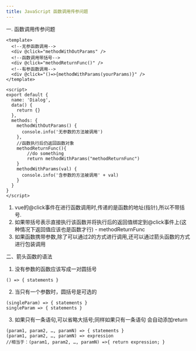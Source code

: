 ```yaml
---
title: JavaScript 函数调用传参问题
---
```

一. 函数调用传参问题

```vue
<template>
  <!--无参函数调用-->
  <div @click="methodWithOutParams" />
  <!--函数调用带括号-->
  <div @click="methodReturnFunc()" />
  <!--有参函数调用-->
  <div @click="()=>{methodWithParams(yourParams)}" />
</template>

<script>
export default {
  name: 'Dialog',
  data() {
    return {}
  },
  methods: {
    methodWithOutParams() {
      console.info('无参数的方法被调用')
    },
    //函数执行后仍返回函数对象
    methodReturnFunc(){
        //do something
        return methodWithParams("methodReturnFunc")
    }
    methodWithParams(val) {
      console.info('含参数的方法被调用' + val)
    }
  }
}
</script>
```

1. vue的@click事件在进行函数调用时,传递的是函数的地址(指针),所以不带括号.
2. 如果带括号表示直接执行该函数并将执行后的返回值绑定到@click事件上(这种情况下返回值应该也是函数才行) - methodReturnFunc
3. 如果函数携带参数,除了可以通过2的方式进行调用,还可以通过箭头函数的方式进行包装调用

二、箭头函数的语法

1. 没有参数的函数应该写成一对圆括号

```
() => { statements }
```

2. 当只有一个参数时，圆括号是可选的

```
(singleParam) => { statements }
singleParam => { statements }
```

3. 如果只有一条语句,可以省略大括号;同样如果只有一条语句 会自动添加return

```
(param1, param2, …, paramN) => { statements }
(param1, param2, …, paramN) => expression
//相当于：(param1, param2, …, paramN) =>{ return expression; }
```
